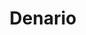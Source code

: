 ---
title: Denario
date: 
draft: false

# descripcion
description : Denario en plata 925 largo regulable.

materials: Plata 925

color: 

dimensions: Largo 17cm regulable a 20,5cm

code: 03-09-0848

type: "Pulseras"

categories: []

price: $10.550,00

price_eftvo: $8.970,00

# Images
# first image will be shown in the product page
images:
  # - image: "images/path_to_image"
  # La ubicacion de las imagenes es imagenes/Pulseras/Pulseras.Plata/03-09-0848-denario
  - image: "./images/pulseras/plata/03-09-0848-denario_a.jpg"
  - image: "./images/pulseras/plata/03-09-0848-denario_b.jpg"
---